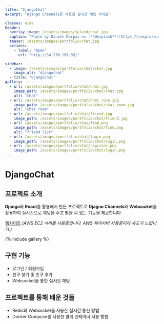 ```yaml
---
title: "DjangoChat"
excerpt: "Django Channels를 사용한 실시간 채팅 사이트"

classes: wide
header:
  overlay_image: /assets/images/splash/chat.jpg
  caption: "Photo by Daniel Korpai on [**Unsplash**](https://unsplash.com)"
  teaser: /assets/images/portfolio/chat.jpg
  actions:
    - label: "Open"
      url: "http://34.230.193.35/"

sidebar:
  - image: /assets/images/portfolio/chat/chat.jpg
    image_alt: "djangochat"
  - title: "DjangoChat"
gallery:
  - url: /assets/images/portfolio/chat/chat.jpg
    image_path: /assets/images/portfolio/chat/chat.jpg
    alt: "chat"
  - url: /assets/images/portfolio/chat/chat_room.jpg
    image_path: /assets/images/portfolio/chat/chat_room.jpg
    alt: "chat room"
  - url: /assets/images/portfolio/chat/friend.jpg
    image_path: /assets/images/portfolio/chat/friend.jpg
  - url: /assets/images/portfolio/chat/find.png
    image_path: /assets/images/portfolio/chat/find.png
    alt: "friend list"
  - url: /assets/images/portfolio/chat/login.png
    image_path: /assets/images/portfolio/chat/login.png
  - url: /assets/images/portfolio/chat/register.png
    image_path: /assets/images/portfolio/chat/login.png
---
```


# DjangoChat

## 프로젝트 소개

**Django**와 **React**를 활용해서 만든 프로젝트로 **Djagno Channels**와
**Websocket**을 활용하여 실시간으로 채팅을 주고 받을 수 있는 기능을
제공합니다.

[웹사이트](http://34.230.193.35/)
_(AWS EC2 서버를 사용중입니다. AWS 북미서버 사용중이라 속도가 느립니다.)_

{% include gallery %}

## 구현 기능

- 로그인 / 회원가입
- 친구 찾기 및 친구 추가
- Websocket을 통한 실시간 채팅

## 프로젝트를 통해 배운 것들

<p>
    <ul>
        <li>Redis와 Websocket을 사용한 실시간 통신 방법</li>
        <li>Docker Compose를 사용한 멀티 컨테이너 사용 방법</li>
    </ul>
</p>
